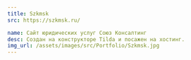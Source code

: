 ```yaml
---
title: Szkmsk
src: https://szkmsk.ru/

name: Сайт юридических услуг Союз Консалтинг
desc: Создан на конструкторе Tilda и посажен на хостинг.
img_url: /assets/images/src/Portfolio/Szkmsk.jpg
---
```


